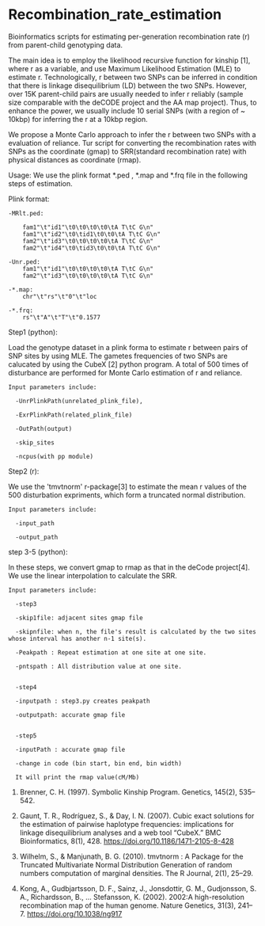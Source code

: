# Recombination_rate_estimation
Bioinformatics scripts for estimating per-generation recombination rate (r) from parent-child genotyping data.

The main idea is to employ the likelihood recursive function for kinship [1],  where r as a variable, and use Maximum Likelihood Estimation (MLE) to estimate r. Technologically, r between two SNPs can be inferred in condition that there is linkage disequilibrium (LD) between the two SNPs. However, over 15K parent-child pairs are usually needed to infer r reliably (sample size comparable with the deCODE project and the AA map project). Thus, to enhance the power, we usually include 10 serial SNPs (with a region of ~ 10kbp) for inferring the r at a 10kbp region.

We propose a Monte Carlo approach to infer the r between two SNPs with a evaluation of reliance. Tur script for converting the recombination rates with SNPs as the coordinate (gmap) to SRR(standard recombination rate) with physical distances as coordinate (rmap).

Usage:
We use the plink format *.ped , *.map and *.frq file in the following steps of estimation.

Plink format:

    -MRlt.ped:

        fam1"\t"id1"\t0\t0\t0\t0\tA T\tC G\n"
        fam1"\t"id2"\t0\tid1\t0\t0\tA T\tC G\n"
        fam2"\t"id3"\t0\t0\t0\t0\tA T\tC G\n"
        fam2"\t"id4"\t0\tid3\t0\t0\tA T\tC G\n"

    -Unr.ped:
        fam1"\t"id1"\t0\t0\t0\t0\tA T\tC G\n"
        fam2"\t"id3"\t0\t0\t0\t0\tA T\tC G\n"
        
    -*.map:
        chr"\t"rs"\t"0"\t"loc
        
    -*.frq:
        rs"\t"A"\t"T"\t"0.1577
        

Step1 (python):

Load the genotype dataset in a plink forma to estimate r between pairs of SNP sites by using MLE. The gametes frequencies of two SNPs are calucated by using the CubeX [2] python program. A total of 500 times of disturbance are performed for Monte Carlo estimation of r and reliance.

    Input parameters include: 
  
      -UnrPlinkPath(unrelated_plink_file),
  
      -ExrPlinkPath(related_plink_file)
  
      -OutPath(output)
    
      -skip_sites
  
      -ncpus(with pp module)

Step2 (r): 

We use the 'tmvtnorm' r-package[3] to estimate the mean r values of the 500 disturbation expriments, which form a truncated normal distribution. 

    Input parameters include:
    
      -input_path
      
      -output_path
    
step 3-5 (python): 

In these steps, we convert gmap to rmap as that in the deCode project[4]. We use the linear interpolation to calculate the SRR. 


    Input parameters include:
    
      -step3
      
      -skip1file: adjacent sites gmap file
      
      -skipnfile: when n, the file's result is calculated by the two sites whose interval has another n-1 site(s).
      
      -Peakpath : Repeat estimation at one site at one site.
      
      -pntspath : All distribution value at one site.
      
      
      -step4
      
      -inputpath : step3.py creates peakpath
      
      -outputpath: accurate gmap file


      -step5
      
      -inputPath : accurate gmap file
      
      -change in code (bin start, bin end, bin width)
      
      It will print the rmap value(cM/Mb)





1. Brenner, C. H. (1997). Symbolic Kinship Program. Genetics, 145(2), 535–542.

2. Gaunt, T. R., Rodríguez, S., & Day, I. N. (2007). Cubic exact solutions for the estimation of pairwise haplotype frequencies: implications for linkage disequilibrium analyses and a web tool “CubeX.” BMC Bioinformatics, 8(1), 428. https://doi.org/10.1186/1471-2105-8-428

3. Wilhelm, S., & Manjunath, B. G. (2010). tmvtnorm : A Package for the Truncated Multivariate Normal Distribution Generation of random numbers computation of marginal densities. The R Journal, 2(1), 25–29.

4. Kong, A., Gudbjartsson, D. F., Sainz, J., Jonsdottir, G. M., Gudjonsson, S. A., Richardsson, B., … Stefansson, K. (2002). 2002:A high-resolution recombination map of the human genome. Nature Genetics, 31(3), 241–7. https://doi.org/10.1038/ng917
